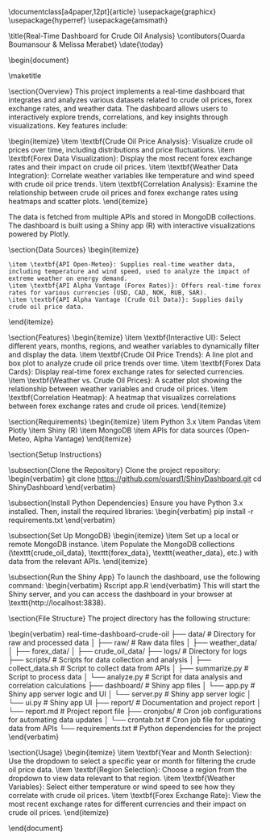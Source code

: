 \documentclass[a4paper,12pt]{article}
\usepackage{graphicx}
\usepackage{hyperref}
\usepackage{amsmath}

\title{Real-Time Dashboard for Crude Oil Analysis}
\contibutors{Ouarda Boumansour & Melissa Merabet}
\date{\today}

\begin{document}

\maketitle

\section{Overview}
This project implements a real-time dashboard that integrates and analyzes various datasets related to crude oil prices, forex exchange rates, and weather data. The dashboard allows users to interactively explore trends, correlations, and key insights through visualizations. Key features include:

\begin{itemize}
    \item \textbf{Crude Oil Price Analysis}: Visualize crude oil prices over time, including distributions and price fluctuations.
    \item \textbf{Forex Data Visualization}: Display the most recent forex exchange rates and their impact on crude oil prices.
    \item \textbf{Weather Data Integration}: Correlate weather variables like temperature and wind speed with crude oil price trends.
    \item \textbf{Correlation Analysis}: Examine the relationship between crude oil prices and forex exchange rates using heatmaps and scatter plots.
\end{itemize}

The data is fetched from multiple APIs and stored in MongoDB collections. The dashboard is built using a Shiny app (R) with interactive visualizations powered by Plotly.

\section{Data Sources}
\begin{itemize}
    
    \item \textbf{API Open-Meteo}: Supplies real-time weather data, including temperature and wind speed, used to analyze the impact of extreme weather on energy demand.
    \item \textbf{API Alpha Vantage (Forex Rates)}: Offers real-time forex rates for various currencies (USD, CAD, NOK, RUB, SAR).
    \item \textbf{API Alpha Vantage (Crude Oil Data)}: Supplies daily crude oil price data.
   
\end{itemize}

\section{Features}
\begin{itemize}
    \item \textbf{Interactive UI}: Select different years, months, regions, and weather variables to dynamically filter and display the data.
    \item \textbf{Crude Oil Price Trends}: A line plot and box plot to analyze crude oil price trends over time.
    \item \textbf{Forex Data Cards}: Display real-time forex exchange rates for selected currencies.
    \item \textbf{Weather vs. Crude Oil Prices}: A scatter plot showing the relationship between weather variables and crude oil prices.
    \item \textbf{Correlation Heatmap}: A heatmap that visualizes correlations between forex exchange rates and crude oil prices.
\end{itemize}

\section{Requirements}
\begin{itemize}
    \item Python 3.x
    \item Pandas
    \item Plotly
    \item Shiny (R)
    \item MongoDB
    \item APIs for data sources (Open-Meteo, Alpha Vantage)
\end{itemize}

\section{Setup Instructions}

\subsection{Clone the Repository}
Clone the project repository:
\begin{verbatim}
git clone https://github.com/ouard1/ShinyDashboard.git
cd  ShinyDashboard
\end{verbatim}

\subsection{Install Python Dependencies}
Ensure you have Python 3.x installed. Then, install the required libraries:
\begin{verbatim}
pip install -r requirements.txt
\end{verbatim}

\subsection{Set Up MongoDB}
\begin{itemize}
    \item Set up a local or remote MongoDB instance.
    \item Populate the MongoDB collections (\texttt{crude\_oil\_data}, \texttt{forex\_data}, \texttt{weather\_data}, etc.) with data from the relevant APIs.
\end{itemize}

\subsection{Run the Shiny App}
To launch the dashboard, use the following command:
\begin{verbatim}
Rscript app.R
\end{verbatim}
This will start the Shiny server, and you can access the dashboard in your browser at \texttt{http://localhost:3838}.

\section{File Structure}
The project directory has the following structure:

\begin{verbatim}
real-time-dashboard-crude-oil
├── data/                 # Directory for raw and processed data
│   ├── raw/              # Raw data files
│      ├── weather_data/ 
│      ├── forex_data/ 
│      ├── crude_oil_data/ 
├── logs/                 # Directory for logs
├── scripts/              # Scripts for data collection and analysis
│   ├── collect_data.sh   # Script to collect data from APIs
│   ├── summarize.py      # Script to process data
│   └── analyze.py        # Script for data analysis and correlation calculations
├── dashboard/            # Shiny app files
│   └── app.py            # Shiny app server logic and UI
│   └── server.py            # Shiny app server logic 
│   └── ui.py            # Shiny app  UI
├── report/               # Documentation and project report
│   └── report.md         # Project report file
├── cronjobs/            # Cron job configurations for automating data updates
│   └── crontab.txt  # Cron job file for updating data from APIs
└── requirements.txt      # Python dependencies for the project
\end{verbatim}

\section{Usage}
\begin{itemize}
    \item \textbf{Year and Month Selection}: Use the dropdown to select a specific year or month for filtering the crude oil price data.
    \item \textbf{Region Selection}: Choose a region from the dropdown to view data relevant to that region.
    \item \textbf{Weather Variables}: Select either temperature or wind speed to see how they correlate with crude oil prices.
    \item \textbf{Forex Exchange Rate}: View the most recent exchange rates for different currencies and their impact on crude oil prices.
\end{itemize}


\end{document}
